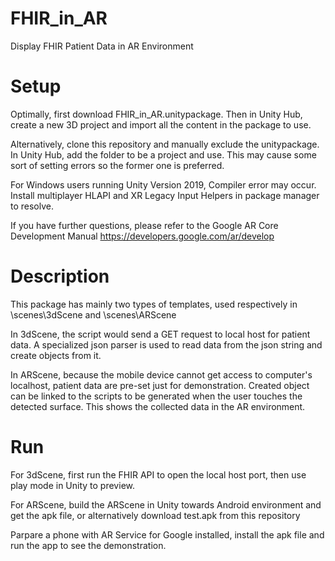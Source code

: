 # FHIR_in_AR
 Display FHIR Patient Data in AR Environment

# Setup
 Optimally, first download FHIR_in_AR.unitypackage. 
 Then in Unity Hub, create a new 3D project and import all the content in the package to use.
 
 Alternatively, clone this repository and manually exclude the unitypackage.
 In Unity Hub, add the folder to be a project and use.
 This may cause some sort of setting errors so the former one is preferred.
 
 For Windows users running Unity Version 2019, Compiler error may occur.
 Install multiplayer HLAPI and XR Legacy Input Helpers in package manager to resolve.
 
 If you have further questions, please refer to the Google AR Core Development Manual
 https://developers.google.com/ar/develop
  
 
# Description
 This package has mainly two types of templates, used respectively in \scenes\3dScene and \scenes\ARScene
 
 In 3dScene, the script would send a GET request to local host for patient data.
 A specialized json parser is used to read data from the json string and create objects from it.
 
 In ARScene, because the mobile device cannot get access to computer's localhost, patient data are pre-set just for demonstration.
 Created object can be linked to the scripts to be generated when the user touches the detected surface.
 This shows the collected data in the AR environment.
 
# Run
 For 3dScene, first run the FHIR API to open the local host port, then use play mode in Unity to preview.
 
 For ARScene, build the ARScene in Unity towards Android environment and get the apk file, or alternatively download test.apk from this repository
 
 Parpare a phone with AR Service for Google installed, install the apk file and run the app to see the demonstration.
